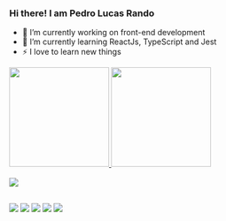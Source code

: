 ### Hi there! I am Pedro Lucas Rando
- 🔭 I’m currently working on front-end development
- 🌱 I’m currently learning ReactJs, TypeScript and Jest 
- ⚡ I love to learn new things
<div align="start">
  <a href="https://github.com/PedroLucas363">
  <img height="180em" src="https://github-readme-stats.vercel.app/api?username=PedroLucas363&show_icons=true&theme=tokyonight&include_all_commits=true&count_private=true"/>
  <img height="180em" src="https://github-readme-stats.vercel.app/api/top-langs/?username=PedroLucas363&layout=compact&langs_count=7&theme=tokyonight"/>
  
  <div style="display: inline_block"><br>
    
  <img src="https://skillicons.dev/icons?i=html,css,js,sass,react,typescript,jest,nextjs,nodejs,php,mysql,sequelize" />
</div>

##

<div> 
  <a href="https://www.instagram.com/pe_rando_/" target="_blank"><img src="https://img.shields.io/badge/-Instagram-%23E4405F?style=for-the-badge&logo=instagram&logoColor=white" target="_blank"></a>
  <a href = "mailto:pedrolucas363@gmail.com"><img src="https://img.shields.io/badge/-Gmail-%23333?style=for-the-badge&logo=gmail&logoColor=white" target="_blank"></a>
  <a href="https://www.linkedin.com/in/pedro-lucas-nardo-379b73183/" target="_blank"><img src="https://img.shields.io/badge/-LinkedIn-%230077B5?style=for-the-badge&logo=linkedin&logoColor=white" target="_blank"></a>
  <a href="https://www.facebook.com/pedrolucas.rando/" target="_blank"><img src="https://img.shields.io/badge/Facebook-1877F2?style=for-the-badge&logo=facebook&logoColor=white" target="_blank"></a>
  <a href="https://wa.me/5511951318797" target="_blank"><img src="https://img.shields.io/badge/WhatsApp-25D366?style=for-the-badge&logo=whatsapp&logoColor=white" target="_blank"></a> 
</div>

<!--![Snake animation](https://github.com/PedroLucas363/PedroLucas363/blob/output/github-contribution-grid-snake.svg) -->
